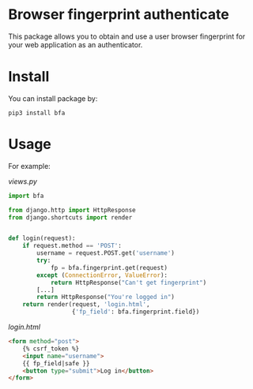 Browser fingerprint authenticate
================================

This package allows you to obtain and use a user 
browser fingerprint for your web application as 
an authenticator.

Install
=======

You can install package by:

`pip3 install bfa`

Usage
=====

For example:

_views.py_
```python
import bfa

from django.http import HttpResponse
from django.shortcuts import render


def login(request):
    if request.method == 'POST':
        username = request.POST.get('username')
        try:
            fp = bfa.fingerprint.get(request)
        except (ConnectionError, ValueError):
            return HttpResponse("Can't get fingerprint")
        [...]
        return HttpResponse("You're logged in")
    return render(request, 'login.html',
                  {'fp_field': bfa.fingerprint.field})
```

_login.html_
```html
<form method="post">
    {% csrf_token %}
    <input name="username">
    {{ fp_field|safe }}
    <button type="submit">Log in</button>
</form>
```
